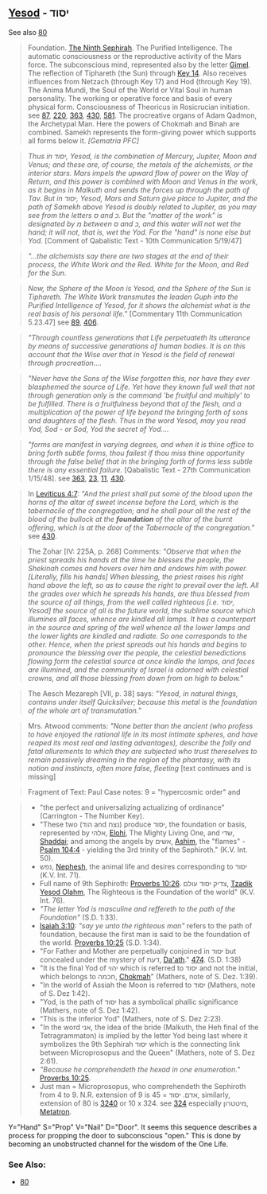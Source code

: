 ## [Yesod](/keys/ISVD) - יסוד
See also [80](80)

> Foundation. [The Ninth Sephirah](9). The Purified Intelligence. The automatic consciousness or the reproductive activity of the Mars force. The subconscious mind, represented also by the letter [Gimel](/keys/G). The reflection of Tiphareth (the Sun) through [Key 14](14). Also receives influences from Netzach (through Key 17) and Hod (through Key 19). The Anima Mundi, the Soul of the World or Vital Soul in human personality. The working or operative force and basis of every physical form. Consciousness of Theoricus in Rosicrucian initiation. see [87](87), [220](220), [363](363), [430](430), [581](581). The procreative organs of Adam Qadmon, the Archetypal Man. Here the powers of Chokmah and Binah are combined. Samekh represents the form-giving power which supports all forms below it. *[Gematria PFC]*

> *Thus in יסוד, Yesod, is the combination of Mercury, Jupiter, Moon and Venus; and these are, of course, the metals of the alchemists, or the interior stars. Mars impels the upward flow of power on the Way of Return, and this power is combined with Moon and Venus in the work, as it begins in Malkuth and sends the forces up through the path of Tav. But in יסוד, Yesod, Mars and Saturn give place to Jupiter, and the path of Samekh above Yesod is doubly related to Jupiter, as you may see from the letters ס and כ. But the "matter of the work" is designated by מ between ס and כ, and this water will not wet the hand; it will not, that is, wet the Yod. For the "hand" is none else but Yod.* [Comment of Qabalistic Text - 10th Communication 5/19/47]

> *"...the alchemists say there are two stages at the end of their process, the White Work and the Red. White for the Moon, and Red for the Sun.*

> *Now, the Sphere of the Moon is Yesod, and the Sphere of the Sun is Tiphareth. The White Work transmutes the leaden Guph into the Purified Intelligence of Yesod, for it shows the alchemist what is the real basis of his personal life."* [Commentary 11th Communication 5.23.47] see [89](89), [406](406).

> *"Through countless generations that Life perpetuateth Its utterance by means of successive generations of human bodies. It is on this account that the Wise aver that in Yesod is the field of renewal through procreation....*

> *"Never have the Sons of the Wise forgotten this, nor have they ever blasphemed the source of Life. Yet have they known full well that not through generation only is the command 'be fruitful and multiply' to be fulfilled. There is a fruitfulness beyond that of the flesh, and a multiplication of the power of life beyond the bringing forth of sons and daughters of the flesh. Thus in the word Yesod, may you read Yod, Sod - or Sod, Yod the secret of Yod....*

> *"forms are manifest in varying degrees, and when it is thine office to bring forth subtle forms, thou failest if thou miss thine opportunity through the false belief that in the bringing forth of forms less subtle there is any essential failure.* [Qabalistic Text - 27th Communication 1/15/48]. see [363](363), [23](23), [11](11), [430](430).

> In [Leviticus 4:7](http://biblehub.com/leviticus/4-7.htm): *"And the priest shall put some of the blood upon the horns of the altar of sweet incense before the Lord, which is the tabernacile of the congregation; and he shall pour all the rest of the blood of the bullock at the **foundation** of the altar of the burnt offering, which is at the door of the Tabernacle of the congregation."* see [430](430).

> The Zohar [IV: 225A, p. 268] Comments: *"Observe that when the priest spreads his hands at the time he blesses the people, the Shekinah comes and hovers over him and endows him with power. [Literally, fills his hands] When blessing, the priest raises his right hand above the left, so as to cause the right to prevail over the left. All the grades over which he spreads his hands, are thus blessed from the source of all things, from the well called righteous [i.e. יסוד, Yesod] the source of all is the future world, the sublime source which illumines all faces, whence are kindled all lamps. It has a counterpart in the source and spring of the well whence all the lower lamps and the lower lights are kindled and radiate. So one corresponds to the other. Hence, when the priest spreads out his hands and begins to pronounce the blessing over the people, the celestial benedictions flowing form the celestial source at once kindle the lamps, and faces are illumined, and the community of Israel is adorned with celestial crowns, and all those blessing from down from on high to below."*

> The Aesch Mezareph [VII, p. 38] says: *"Yesod, in natural things, contains under itself Quicksilver; because this metal is the foundation of the whole art of transmutation."*

> Mrs. Atwood comments: *"None better than the ancient (who profess to have enjoyed the rational life in its most intimate spheres, and have reaped its most real and lasting advantages), describe the folly and fatal allurements to which they are subjected who trust thereselves to remain passively dreaming in the region of the phantasy, with its notion and instincts, often more false, fleeting* [text continues and is missing]

> Fragment of Text: Paul Case notes: 9 = "hypercosmic order" and

> - "the perfect and universalizing actualizing of ordinance" (Carrington - The Number Key).
> - "These two (הוד and נצח) produce יסוד, the foundation or basis, represented by אלהי, [Elohi](/keys/ALHI), The Mighty Living One, and שדי, [Shaddai](/keys/ShDI); and among the angels by אשים, [Ashim](/keys/AShIM), the "flames" - [Psalm 104:4](http://biblehub.com/psalms/104-4.htm) - yielding the 3rd trinity of the Sephiroth." (K.V. Int. 50).
> - נפש, [Nephesh](/keys/NPSh), the animal life and desires corresponding to יסוד (K.V. Int. 71).
> - Full name of 9th Sephiroth: [Proverbs 10:26](http://biblehub.com/proverbs/10-26.htm). צדיק יסוד עולם, [Tzadik Yesod Olahm](/keys/TzDIQ.ISVD.OVLM), The Righteous is the Foundation of the world" (K.V. Int. 76).
> - *"The letter Yod is masculine and reffereth to the path of the Foundation"* (S.D. 1:33).
> - [Isaiah 3:10](http://biblehub.com/isaiah/3-10.htm): *"say ye unto the righteous man"* refers to the path of foundation, because the first man is said to be the foundation of the world. [Proverbs 10:25](http://biblehub.com/proverbs/10-25.htm) (S.D. 1:34).
> - "For Father and Mother are perpetually conjoined in יסוד but concealed under the mystery of דעת, [Da'ath](/keys/DOTh)." [474](474). (S.D. 1:38)
> - "It is the final Yod of יהוי which is referred to יסוד and not the initial, which belongs to חכמה, [Chokmah](/keys/ChKMH)" (Mathers, note of S. Dez. 1:39).
> - "In the world of Assiah the Moon is referred to יסוד (Mathers, note of S. Dez 1:42).
> - "Yod, is the path of יסוד has a symbolical phallic significance (Mathers, note of S. Dez 1:42).
> - "This is the inferior Yod" (Mathers, note of S. Dez 2:23).
> - "In the word אני, the idea of the bride (Malkuth, the Heh final of the Tetragrammaton) is implied by the letter Yod being last where it symbolizes the 9th Sephirah יסוד which is the connecting link between Microprosopus and the Queen" (Mathers, note of S. Dez 2:61).
> - *"Because he comprehendeth the hexad in one enumeration."* [Proverbs 10:25](http://biblehub.com/proverbs/10-25.htm).
> - Just man = Microprosopus, who comprehendeth the Sephiroth from 4 to 9. N.R. extension of 9 is 45 = אדם. יסוד, similarly, extension of 80 is [3240](3240) or 10 x 324. see [324](324) especially מיטטרון, [Metatron](/keys/MITTRVN).

Y="Hand" S="Prop" V="Nail" D="Door". It seems this sequence describes a process for propping the door to subconscious "open." This is done by becoming an unobstructed channel for the wisdom of the One Life.

### See Also:
- [80](80)